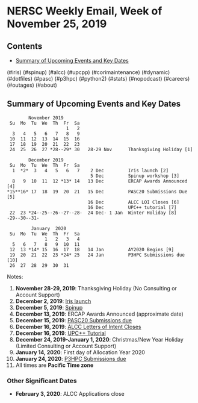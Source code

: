 # NERSC Weekly Email, Week of November 25, 2019 #

## Contents ## 

- [Summary of Upcoming Events and Key Dates](#dates)

(#iris)
(#spinup)
(#alcc)
(#upcpp)
(#corimaintenance)
(#dynamic)
(#dotfiles)
(#pasc)
(#p3hpc)
(#python2)
(#stats)
(#nopodcast)
(#careers)
(#outages)
(#about)

## Summary of Upcoming Events and Key Dates <a name="dates"/></a> ##

            November 2019
     Su  Mo  Tu  We  Th  Fr  Sa
                          1   2
      3   4   5   6   7   8   9 
     10  11  12  13  14  15  16 
     17  18  19  20  21  22  23 
     24  25  26  27 *28--29* 30   28-29 Nov      Thanksgiving Holiday [1]

            December 2019
     Su  Mo  Tu  We  Th  Fr  Sa
      1  *2*  3   4   5   6   7    2 Dec         Iris launch [2]
                                   5 Dec         Spinup workshop [3]
      8   9  10  11  12 *13* 14   13 Dec         ERCAP Awards Announced [4]
    *15**16* 17  18  19  20  21   15 Dec         PASC20 Submissions Due [5]
                                  16 Dec         ALCC LOI Closes [6]
                                  16 Dec         UPC++ tutorial [7]
     22  23 *24--25--26--27--28-  24 Dec- 1 Jan  Winter Holiday [8]
    -29--30--31-

             January  2020
     Su  Mo  Tu  We  Th  Fr  Sa
                  1   2   3   4
      5   6   7   8   9  10  11
     12  13 *14* 15  16  17  18   14 Jan         AY2020 Begins [9]
     19  20  21  22  23 *24* 25   24 Jan         P3HPC Submissions due [10]
     26  27  28  29  30  31

Notes:

1. **November 28-29, 2019**: Thanksgiving Holiday (No Consulting or Account Support)
2. **December 2, 2019**: [Iris launch](#iris) 
3. **December 5, 2019**: [Spinup](#spinup) 
4. **December 13, 2019**: ERCAP Awards Announced (approximate date)
5. **December 15, 2019**: [PASC20 Submissions due](#pasc)
6. **December 16, 2019**: [ALCC Letters of Intent Closes](#alcc)
7. **December 16, 2019**: [UPC++ Tutorial](#upcpp)
8. **December 24, 2019-January 1, 2020**: Christmas/New Year Holiday (Limited Consulting or Account Support)
9. **January 14, 2020**: First day of Allocation Year 2020
10. **January 24, 2020**: [P3HPC Submissions due](#p3hpc)
11. All times are **Pacific Time zone**


### Other Significant Dates ###

- **February 3, 2020**: ALCC Applications close

